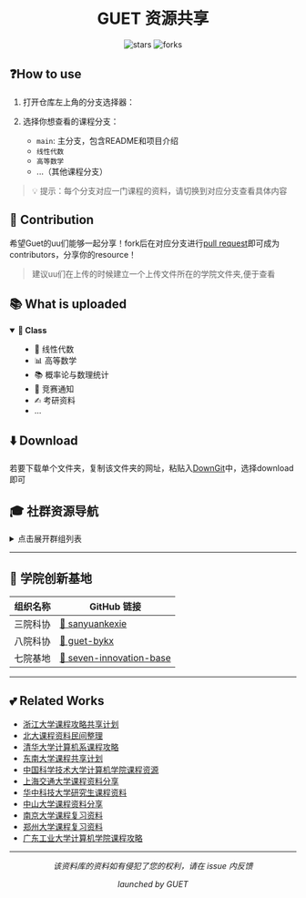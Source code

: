 <div align="center">
  <h1>GUET 资源共享</h1>
  <p>
    <img src="https://img.shields.io/github/stars/Kamio-Misuzu/GUET_Share?style=social" alt="stars">
    <img src="https://img.shields.io/github/forks/Kamio-Misuzu/GUET_Share?style=social" alt="forks">
  </p>
</div>


## ❓How to use
1. 打开仓库左上角的分支选择器：

2. 选择你想查看的课程分支：
   - `main`: 主分支，包含README和项目介绍
   - `线性代数`
   - `高等数学`
   - ...（其他课程分支）

> 💡 提示：每个分支对应一门课程的资料，请切换到对应分支查看具体内容

## 🤝 Contribution
希望Guet的uu们能够一起分享！fork后在对应分支进行[pull request](https://github.com/Kamio-Misuzu/GUET_Share/pulls)即可成为contributors，分享你的resource！

> 建议uu们在上传的时候建立一个上传文件所在的学院文件夹,便于查看

## 📚 What is uploaded
<details open>
<summary><b>📗 Class </b></summary>
<div style="padding-left: 20px;">

- 📐 线性代数
- 📊 高等数学
- 📚 概率论与数理统计
- 📣 竞赛通知
- ✍︎ 考研资料
- ...
</div>
</details>

## ⬇️ Download
若要下载单个文件夹，复制该文件夹的网址，粘贴入[DownGit](https://minhaskamal.github.io/DownGit/#/home)中，选择download即可

## 🎓 社群资源导航

<details>
<summary>点击展开群组列表</summary>

| 群组名称                            | QQ 群号      |
|-----------------------------------|-------------|
|四创移动互联与智能计算基地 |495954838|
|桂电网络挑战赛| 647938390|
|数模参赛群 |653039316|
|桂电全日制本科招生咨询群-江西省 |798784699|
|青年志愿者协会 |809204033|
| 蓝桥杯报名群                      | 519359719   |
| 机器人中心                        | 536891135   |
| 数模参赛群                        | 653039316   |
| GUET校园圈                        | 482024244   | 
| GUET课程表                        | 538482182   | 
| 三院挑战杯交流群                   | 753799798   | 
| IBOCE硬件部招新群                 | 870944460   | 
| 桂电二手通群                      | 785902920   |
| 后街天逸影城影迷群                | 765978356   |
| 定向越野协会员群                  | 573918321   |
｜桂电我的世界                      ｜895516605｜
</details>

---
## 🚀 学院创新基地
| 组织名称                 | GitHub 链接                                                                 |
|--------------------------|-----------------------------------------------------------------------------|
| 三院科协     | [🔗 sanyuankexie](https://github.com/sanyuankexie)                           |
| 八院科协 | [🔗 guet-bykx](https://github.com/guet-bykx)                                 |
| 七院基地   | [🔗 seven-innovation-base](https://github.com/seven-innovation-base)         |

---

## 💕 Related Works

- [浙江大学课程攻略共享计划](https://github.com/QSCTech/zju-icicles)
- [北大课程资料民间整理](https://github.com/lib-pku/libpku)
- [清华大学计算机系课程攻略](https://github.com/PKUanonym/REKCARC-TSC-UHT)
- [东南大学课程共享计划](https://github.com/zjdx1998/seucourseshare)
- [中国科学技术大学计算机学院课程资源](https://github.com/USTC-Resource/USTC-Course)
- [上海交通大学课程资料分享](https://github.com/CoolPhilChen/SJTU-Courses/)
- [华中科技大学研究生课程资料](https://github.com/lyandut/HUST-Invictus/tree/master)
- [中山大学课程资料分享](https://github.com/sysuexam/SYSU-Exam)
- [南京大学课程复习资料](https://github.com/idealclover/NJU-Review-Materials)
- [郑州大学课程复习资料](https://github.com/CooperNiu/ZZU-Courses-Resource)
- [广东工业大学计算机学院课程攻略](https://github.com/brenner8023/gdut-course)



  
---
<div align="center">
  <i>该资料库的资料如有侵犯了您的权利，请在 issue 内反馈</i>
  
  <i>launched by GUET</i>
</div>
